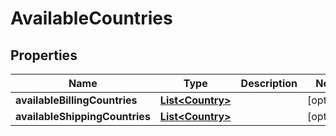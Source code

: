 
# AvailableCountries

## Properties
Name | Type | Description | Notes
------------ | ------------- | ------------- | -------------
**availableBillingCountries** | [**List&lt;Country&gt;**](Country.md) |  |  [optional]
**availableShippingCountries** | [**List&lt;Country&gt;**](Country.md) |  |  [optional]




